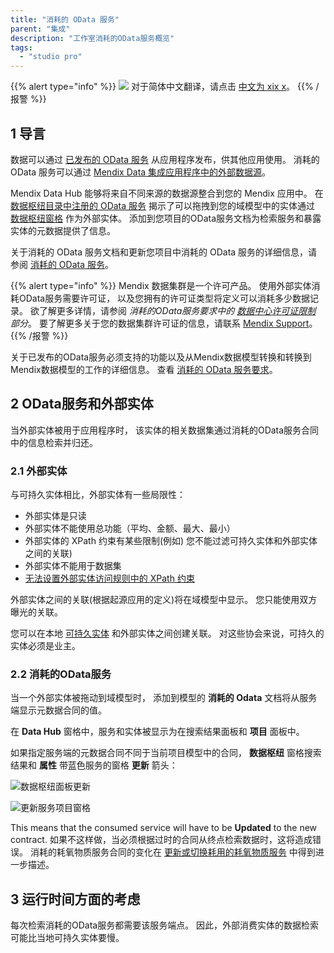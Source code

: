 ```yaml
---
title: "消耗的 OData 服务"
parent: "集成"
description: "工作室消耗的OData服务概览"
tags:
  - "studio pro"
---
```


{{% alert type="info" %}}
<img src="attachments/chinese-translation/china.png" style="display: inline-block; margin: 0" /> 对于简体中文翻译，请点击 [中文为 xix x](https://cdn.mendix.tencent-cloud.com/documentation/refguide8/consumed-odata-services.pdf)。
{{% /报警 %}}

## 1 导言

数据可以通过 [已发布的 OData 服务](published-odata-services) 从应用程序发布，供其他应用使用。 消耗的 OData 服务可以通过 [Mendix Data 集成应用程序中的外部数据源](/data-hub/)。

Mendix Data Hub 能够将来自不同来源的数据源整合到您的 Mendix 应用中。  在 [数据枢纽目录中注册的 OData 服务](/data-hub/data-hub-catalog/) 揭示了可以拖拽到您的域模型中的实体通过 [数据枢纽窗格](data-hub-pane) 作为外部实体。 添加到您项目的OData服务文档为检索服务和暴露实体的元数据提供了信息。

关于消耗的 OData 服务文档和更新您项目中消耗的 OData 服务的详细信息，请参阅 [消耗的 OData 服务](consumed-odata-service)。

{{% alert type="info" %}}
Mendix 数据集群是一个许可产品。 使用外部实体消耗OData服务需要许可证， 以及您拥有的许可证类型将定义可以消耗多少数据记录。  欲了解更多详情，请参阅 *消耗的OData服务要求中的 [数据中心许可证限制](consumed-odata-service-requirements#license-limitations) 部分*。 要了解更多关于您的数据集群许可证的信息，请联系 [Mendix Support](https://support.mendix.com)。
{{% /报警 %}}

关于已发布的OData服务必须支持的功能以及从Mendix数据模型转换和转换到Mendix数据模型的工作的详细信息。 查看 [消耗的 OData 服务要求](consumed-odata-service-requirements)。

## 2 OData服务和外部实体

当外部实体被用于应用程序时， 该实体的相关数据集通过消耗的OData服务合同中的信息检索并归还。

### 2.1 外部实体

与可持久实体相比，外部实体有一些局限性：

* 外部实体是只读
* 外部实体不能使用总功能（平均、金额、最大、最小）
* 外部实体的 XPath 约束有某些限制(例如) 您不能过滤可持久实体和外部实体之间的关联)
* 外部实体不能用于数据集
* [无法设置外部实体访问规则中的 XPath 约束](/refguide8/xpath-constraints)

外部实体之间的关联(根据起源应用的定义)将在域模型中显示。 您只能使用双方曝光的关联。

您可以在本地 [可持久实体](persistability#persistable) 和外部实体之间创建关联。 对这些协会来说，可持久的实体必须是业主。

### 2.2 消耗的OData服务

当一个外部实体被拖动到域模型时， 添加到模型的  **消耗的 Odata** 文档将从服务端显示元数据合同的值。

在 **Data Hub** 窗格中，服务和实体被显示为在搜索结果面板和 **项目** 面板中。

如果指定服务端的元数据合同不同于当前项目模型中的合同， **数据枢纽** 窗格搜索结果和  **属性** 带蓝色服务的窗格 **更新** 箭头：

![数据枢纽面板更新](attachments/data-hub-pane/data-hub-pane-update.png)

![更新服务项目窗格](attachments/consumed-odata-service/project-pane-update-available.png)

This means that the consumed service will have to be **Updated** to the new contract. 如果不这样做，当必须根据过时的合同从终点检索数据时，这将造成错误。 消耗的耗氧物质服务合同的变化在 [更新或切换耗用的耗氧物质服务](consumed-odata-service#updating) 中得到进一步描述。

## 3 运行时间方面的考虑

每次检索消耗的OData服务都需要该服务端点。 因此，外部消费实体的数据检索可能比当地可持久实体要慢。
